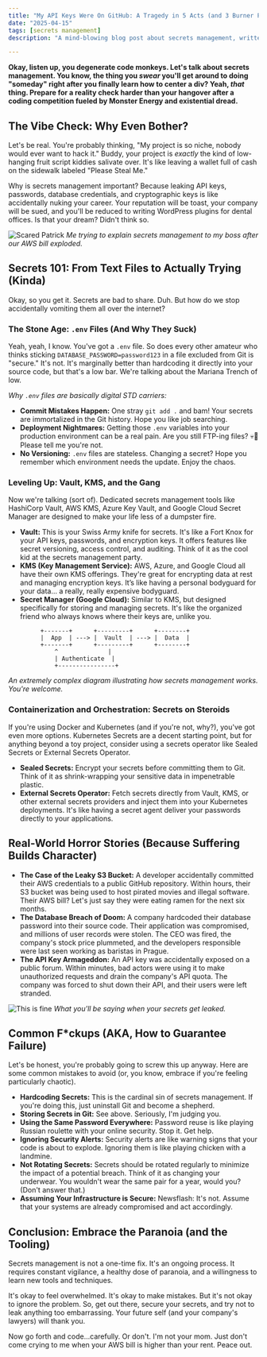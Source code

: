 ```yaml
---
title: "My API Keys Were On GitHub: A Tragedy in 5 Acts (and 3 Burner Phones)"
date: "2025-04-15"
tags: [secrets management]
description: "A mind-blowing blog post about secrets management, written for chaotic Gen Z engineers. Because let's be honest, you're all one `git commit` away from disaster."

---
```


**Okay, listen up, you degenerate code monkeys. Let's talk about secrets management. You know, the thing you *swear* you'll get around to doing "someday" right after you finally learn how to center a div? Yeah, *that* thing. Prepare for a reality check harder than your hangover after a coding competition fueled by Monster Energy and existential dread.**

## The Vibe Check: Why Even Bother?

Let's be real. You're probably thinking, "My project is so niche, nobody would ever want to hack it." Buddy, your project is *exactly* the kind of low-hanging fruit script kiddies salivate over. It's like leaving a wallet full of cash on the sidewalk labeled "Please Steal Me."

Why is secrets management important? Because leaking API keys, passwords, database credentials, and cryptographic keys is like accidentally nuking your career. Your reputation will be toast, your company will be sued, and you'll be reduced to writing WordPress plugins for dental offices. Is that your dream? Didn't think so.

![Scared Patrick](https://i.kym-cdn.com/entries/icons/mobile/000/035/352/template.jpg)
*Me trying to explain secrets management to my boss after our AWS bill exploded.*

## Secrets 101: From Text Files to Actually Trying (Kinda)

Okay, so you get it. Secrets are bad to share. Duh. But how do we stop accidentally vomiting them all over the internet?

### The Stone Age: `.env` Files (And Why They Suck)

Yeah, yeah, I know. You've got a `.env` file. So does every other amateur who thinks sticking `DATABASE_PASSWORD=password123` in a file excluded from Git is "secure." It's not. It's marginally better than hardcoding it directly into your source code, but that's a low bar. We're talking about the Mariana Trench of low.

*Why `.env` files are basically digital STD carriers:*

*   **Commit Mistakes Happen:** One stray `git add .` and bam! Your secrets are immortalized in the Git history. Hope you like job searching.
*   **Deployment Nightmares:** Getting those `.env` variables into your production environment can be a real pain. Are you still FTP-ing files? 💀🙏 Please tell me you're not.
*   **No Versioning:** `.env` files are stateless. Changing a secret? Hope you remember which environment needs the update. Enjoy the chaos.

### Leveling Up: Vault, KMS, and the Gang

Now we're talking (sort of). Dedicated secrets management tools like HashiCorp Vault, AWS KMS, Azure Key Vault, and Google Cloud Secret Manager are designed to make your life less of a dumpster fire.

*   **Vault:** This is your Swiss Army knife for secrets. It's like a Fort Knox for your API keys, passwords, and encryption keys. It offers features like secret versioning, access control, and auditing. Think of it as the cool kid at the secrets management party.
*   **KMS (Key Management Service):** AWS, Azure, and Google Cloud all have their own KMS offerings. They're great for encrypting data at rest and managing encryption keys. It’s like having a personal bodyguard for your data… a really, really expensive bodyguard.
*   **Secret Manager (Google Cloud):** Similar to KMS, but designed specifically for storing and managing secrets. It's like the organized friend who always knows where their keys are, unlike you.

```ascii
         +-------+      +---------+      +--------+
         |  App  | ---> |  Vault  | ---> |  Data  |
         +-------+      +---------+      +--------+
             ^              |
             | Authenticate  |
             +----------------+
```

*An extremely complex diagram illustrating how secrets management works. You're welcome.*

### Containerization and Orchestration: Secrets on Steroids

If you're using Docker and Kubernetes (and if you're not, why?), you've got even more options. Kubernetes Secrets are a decent starting point, but for anything beyond a toy project, consider using a secrets operator like Sealed Secrets or External Secrets Operator.

*   **Sealed Secrets:** Encrypt your secrets before committing them to Git. Think of it as shrink-wrapping your sensitive data in impenetrable plastic.
*   **External Secrets Operator:** Fetch secrets directly from Vault, KMS, or other external secrets providers and inject them into your Kubernetes deployments. It's like having a secret agent deliver your passwords directly to your applications.

## Real-World Horror Stories (Because Suffering Builds Character)

*   **The Case of the Leaky S3 Bucket:** A developer accidentally committed their AWS credentials to a public GitHub repository. Within hours, their S3 bucket was being used to host pirated movies and illegal software. Their AWS bill? Let's just say they were eating ramen for the next six months.
*   **The Database Breach of Doom:** A company hardcoded their database password into their source code. Their application was compromised, and millions of user records were stolen. The CEO was fired, the company's stock price plummeted, and the developers responsible were last seen working as baristas in Prague.
*   **The API Key Armageddon:** An API key was accidentally exposed on a public forum. Within minutes, bad actors were using it to make unauthorized requests and drain the company's API quota. The company was forced to shut down their API, and their users were left stranded.

![This is fine](https://i.kym-cdn.com/photos/images/newsfeed/000/598/098/d1c.jpg)
*What you'll be saying when your secrets get leaked.*

## Common F*ckups (AKA, How to Guarantee Failure)

Let's be honest, you're probably going to screw this up anyway. Here are some common mistakes to avoid (or, you know, embrace if you're feeling particularly chaotic).

*   **Hardcoding Secrets:** This is the cardinal sin of secrets management. If you're doing this, just uninstall Git and become a shepherd.
*   **Storing Secrets in Git:** See above. Seriously, I'm judging you.
*   **Using the Same Password Everywhere:** Password reuse is like playing Russian roulette with your online security. Stop it. Get help.
*   **Ignoring Security Alerts:** Security alerts are like warning signs that your code is about to explode. Ignoring them is like playing chicken with a landmine.
*   **Not Rotating Secrets:** Secrets should be rotated regularly to minimize the impact of a potential breach. Think of it as changing your underwear. You wouldn't wear the same pair for a year, would you? (Don't answer that.)
*   **Assuming Your Infrastructure is Secure:** Newsflash: It's not. Assume that your systems are already compromised and act accordingly.

## Conclusion: Embrace the Paranoia (and the Tooling)

Secrets management is not a one-time fix. It's an ongoing process. It requires constant vigilance, a healthy dose of paranoia, and a willingness to learn new tools and techniques.

It's okay to feel overwhelmed. It's okay to make mistakes. But it's not okay to ignore the problem. So, get out there, secure your secrets, and try not to leak anything too embarrassing. Your future self (and your company's lawyers) will thank you.

Now go forth and code...carefully. Or don't. I'm not your mom. Just don't come crying to me when your AWS bill is higher than your rent. Peace out.
